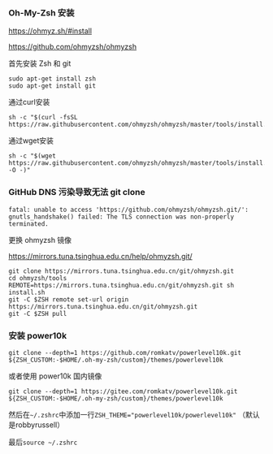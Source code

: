 ### Oh-My-Zsh 安装

https://ohmyz.sh/#install

https://github.com/ohmyzsh/ohmyzsh

首先安装 Zsh 和 git

``` shell
sudo apt-get install zsh
sudo apt-get install git
```

通过curl安装

``` shell
sh -c "$(curl -fsSL https://raw.githubusercontent.com/ohmyzsh/ohmyzsh/master/tools/install.sh)"
```

通过wget安装

``` shell
sh -c "$(wget https://raw.githubusercontent.com/ohmyzsh/ohmyzsh/master/tools/install.sh -O -)"
```

### GitHub DNS 污染导致无法 git clone

``` shell
fatal: unable to access 'https://github.com/ohmyzsh/ohmyzsh.git/': gnutls_handshake() failed: The TLS connection was non-properly terminated.
```

更换 ohmyzsh 镜像

https://mirrors.tuna.tsinghua.edu.cn/help/ohmyzsh.git/

``` shell
git clone https://mirrors.tuna.tsinghua.edu.cn/git/ohmyzsh.git
cd ohmyzsh/tools
REMOTE=https://mirrors.tuna.tsinghua.edu.cn/git/ohmyzsh.git sh install.sh
git -C $ZSH remote set-url origin https://mirrors.tuna.tsinghua.edu.cn/git/ohmyzsh.git
git -C $ZSH pull
```

### 安装 power10k

``` shell
git clone --depth=1 https://github.com/romkatv/powerlevel10k.git ${ZSH_CUSTOM:-$HOME/.oh-my-zsh/custom}/themes/powerlevel10k
```

或者使用 power10k 国内镜像
``` shell
git clone --depth=1 https://gitee.com/romkatv/powerlevel10k.git ${ZSH_CUSTOM:-$HOME/.oh-my-zsh/custom}/themes/powerlevel10k
```

然后在`~/.zshrc`中添加一行`ZSH_THEME="powerlevel10k/powerlevel10k"` （默认是robbyrussell）

最后`source ~/.zshrc`

